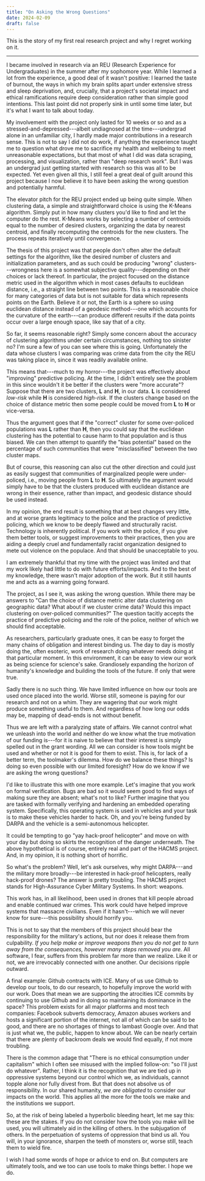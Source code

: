 ```yaml
---
title: "On Asking the Wrong Questions"
date: 2024-02-09
draft: false
---
```


This is the story of my first real research project and why I regret working on
it.
<!-- more -->

---
I became involved in research via an REU (Research Experience for
Undergraduates) in the summer after my sophomore year. While I learned a lot
from the experience, a good deal of it wasn't positive: I learned the taste of
burnout, the ways in which my brain splits apart under extensive stress and
sleep deprivation, and, crucially, that a project's societal impact and ethical
ramifications require deep consideration rather than simple good intentions.
This last point did not properly sink in until some time later, but it's what I
want to talk about today.

My involvement with the project only lasted for 10 weeks or so and as a
stressed-and-depressed---albeit undiagnosed at the time---undergrad alone in an
unfamiliar city, I hardly made major contributions in a research sense. This is
not to say I did not do work, if anything the experience taught me to question
what drove me to sacrifice my health and wellbeing to meet unreasonable
expectations, but that most of what I did was data scraping, processing, and
visualization, rather than "deep research work". But I was an undergrad just
getting started with research so this was all to be expected. Yet even given all
this, I still feel a great deal of guilt around this project because I now
believe it to have been asking the wrong question and potentially harmful.

The elevator pitch for the REU project ended up being quite simple. When
clustering data, a simple and straightforward choice is using the K-Means
algorithm. Simply put in how many clusters you'd like to find and let the
computer do the rest. K-Means works by selecting a number of centroids equal to
the number of desired clusters, organizing the data by nearest centroid, and
finally recomputing the centroids for the new clusters. The process repeats
iteratively until convergence.

The thesis of this project was that people don't often alter the default
settings for the algorithm, like the desired number of clusters and
initialization parameters, and as such could be producing "wrong"
clusters---wrongness here is a somewhat subjective quality---depending on their
choices or lack thereof. In particular, the project focused on the distance
metric used in the algorithm which in most cases defaults to euclidean distance,
i.e., a straight line between two points. This is a reasonable choice for many
categories of data but is not suitable for data which represents points on the
Earth. Believe it or not, the Earth is a sphere so using euclidean distance
instead of a geodesic method---one which accounts for the curvature of the
earth---can produce different results if the data points occur over a large
enough space, like say that of a city.

So far, it seems reasonable right? Simply some concern about the accuracy of
clustering algorithms under certain circumstances, nothing too sinister no? I'm
sure a few of you can see where this is going. Unfortunately the data whose
clusters I was comparing was crime data from the city the REU was taking place
in, since it was readily available online.

This means that---much to my horror---the project was effectively about
"improving" predictive policing. At the time, I didn't entirely see the problem
in this since wouldn't it be better if the clusters were "more accurate"?
Suppose that there are two clusters, **L** and **H**, in our data. **L** is considered
*low-risk* while **H** is considered *high-risk*. If the clusters change based on the
choice of distance metric then some people could be moved from **L** to **H** or
vice-versa.

Thus the argument goes that if the "correct" cluster for some over-policed
populations was **L** rather than **H**, then you could say that the euclidean
clustering has the potential to cause harm to that population and is thus
biased. We can then attempt to quantify the "bias potential" based on the
percentage of such communities that were "misclassified" between the two cluster
maps.

But of course, this reasoning can also cut the other direction and could just as
easily suggest that communities of marginalized people were under-policed, i.e.,
moving people from **L** to **H**. So ultimately the argument would simply have
to be that the clusters produced with euclidean distance are wrong in their
essence, rather than impact, and geodesic distance should be used instead.

In my opinion, the end result is something that at best changes very little, and
at worse grants legitimacy to the police and the practice of predictive
policing, which we know to be deeply flawed and structurally racist. Technology
is inherently political. If you work with the police, if you give them better
tools, or suggest improvements to their practices, then you are aiding a deeply
cruel and fundamentally racist organization designed to mete out violence on the
populace. And that should be unacceptable to you.

I am extremely thankful that my time with the project was limited and that my
work likely had little to do with future efforts/impacts. And to the best of my
knowledge, there wasn't major adoption of the work. But it still haunts me and
acts as a warning going forward.

The project, as I see it, was asking the wrong question. While there may be
answers to "Can the choice of distance metric alter data clustering on
geographic data? What about if we cluster crime data? Would this impact
clustering on over-policed communities?" The question tacitly accepts the
practice of predictive policing and the role of the police, neither of which we
should find acceptable.

As researchers, particularly graduate ones, it can be easy to forget the many
chains of obligation and interest binding us. The day to day is mostly doing
the, often esoteric, work of research doing whatever needs doing at that
particular moment. In this environment, it can be easy to view our work as being
science for science's sake. Grandiosely expanding the horizon of humanity's
knowledge and building the tools of the future. If only that were true.

Sadly there is no such thing. We have limited influence on how our tools are
used once placed into the world. Worse still, someone is paying for our research
and not on a whim. They are wagering that our work might produce something
useful to them. And regardless of how long our odds may be, mapping of dead-ends
is not without benefit.

Thus we are left with a paralyzing state of affairs. We cannot control what we
unleash into the world and neither do we know what the true motivation of our
funding is---for it is naive to believe that their interest is simply spelled
out in the grant wording. All we can consider is how tools might be used and
whether or not it is good for them to exist. This is, for lack of a better term,
the toolmaker's dilemma. How do we balance these things? Is doing so even
possible with our limited foresight? How do we know if we are asking the wrong
questions?

I'd like to illustrate this with one more example. Let's imagine that you work
on formal verification. Bugs are bad so it would seem good to find ways of
making sure they are absent; what's not to like? Further imagine that you are
tasked with formally verifying and hardening an embedded operating system.
Specifically, this operating system is used in vehicles and your task is to make
these vehicles harder to hack. Oh, and you're being funded by DARPA and the
vehicle is a semi-autonomous helicopter.

It could be tempting to go "yay hack-proof helicopter" and move on with your day
but doing so skirts the recognition of the danger underneath. The above
hypothetical is of course, entirely real and part of the HACMS project. And, in
my opinion, it is nothing short of horrific.

So what's the problem? Well, let's ask ourselves, why might DARPA---and the
military more broadly---be interested in hack-proof helicopters, really
hack-proof drones? The answer is pretty troubling. The HACMS project stands for
High-Assurance Cyber Military Systems. In short: weapons.

This work has, in all likelihood, been used in drones that kill people abroad
and enable continued war crimes. This work could have helped improve systems
that massacre civilians. Even if it hasn't---which we will never know for
sure---this possibility should horrify you.

This is not to say that the members of this project should bear the
responsibility for the military's actions, but nor does it release them from
culpability. *If you help make or improve weapons then you do not get to turn
away from the consequences, however many steps removed you are.* All software, I
fear, suffers from this problem far more than we realize. Like it or not, we are
irrevocably connected with one another. Our decisions ripple outward.

A final example: Github contracts with ICE. Many of us use Github to develop our
tools, to do our research, to hopefully improve the world with our work. Does
that mean we are supporting the atrocities ICE commits by continuing to use
Github and in doing so maintaining its dominance in the space? This problem
exists for all major platforms and most tech companies: Facebook subverts
democracy, Amazon abuses workers and hosts a significant portion of the
internet, not all of which can be said to be good, and there are no shortages of
things to lambast Google over. And that is just what we, the public, happen to
know about. We can be nearly certain that there are plenty of backroom deals we
would find equally, if not more troubling.

There is the common adage that "There is no ethical consumption under
capitalism" which I often see misused with the implied follow-on: "so I'll just
do whatever". Rather, I think it is the recognition that we are tied up in
oppressive systems beyond our control which we, as individuals, cannot topple
alone nor fully divest from. But that does not absolve us of responsibility. In
our shared humanity, *we are obligated* to consider our impacts on the world.
This applies all the more for the tools we make and the institutions we support.

So, at the risk of being labeled a hyperbolic bleeding heart, let me say this:
these are the stakes. If you do not consider how the tools you make will be
used, you will ultimately aid in the killing of others. In the subjugation of
others. In the perpetuation of systems of oppression that bind us all. You will,
in your ignorance, sharpen the teeth of monsters or, worse still, teach them to
wield fire.

I wish I had some words of hope or advice to end on. But computers are
ultimately tools, and we too can use tools to make things better. I hope we do.
